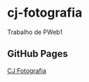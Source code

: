 # cj-fotografia
Trabalho de PWeb1

## GitHub Pages
[CJ Fotografia](https://ronaldemanuel.github.io/cj-fotografia/)
